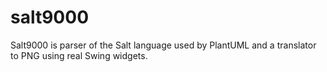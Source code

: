 salt9000
========

Salt9000 is parser of the Salt language used by PlantUML and a translator to PNG using real Swing widgets.
